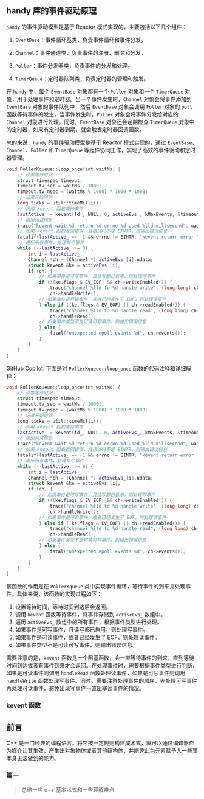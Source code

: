 ## handy 库的事件驱动原理
`handy` 的事件驱动模型是基于 Reactor 模式实现的，主要包括以下几个组件：

1. `EventBase`：事件循环基类，负责事件循环和事件分发。

2. `Channel`：事件通道类，负责事件的注册、删除和分发。

3. `Poller`：事件分发器类，负责事件的分发和处理。

4. `TimerQueue`：定时器队列类，负责定时器的管理和触发。

在 `handy` 中，每个 `EventBase` 对象都有一个 `Poller` 对象和一个 `TimerQueue` 对象，用于处理事件和定时器。当一个事件发生时，`Channel` 对象会将事件添加到 `EventBase` 对象的事件队列中，然后 `EventBase` 对象会调用 `Poller` 对象的 `poll` 函数等待事件的发生。当事件发生时，`Poller` 对象会将事件分发给对应的 `Channel` 对象进行处理。同时，`EventBase` 对象还会定期检查 `TimerQueue` 对象中的定时器，如果有定时器到期，就会触发定时器回调函数。

总的来说，`handy` 的事件驱动模型是基于 Reactor 模式实现的，通过 `EventBase`、`Channel`、`Poller` 和 `TimerQueue` 等组件协同工作，实现了高效的事件驱动和定时器管理。



```cpp
void PollerKqueue::loop_once(int waitMs) {
    // 设置等待时间
    struct timespec timeout;
    timeout.tv_sec = waitMs / 1000;
    timeout.tv_nsec = (waitMs % 1000) * 1000 * 1000;
    // 记录开始时间
    long ticks = util::timeMilli();
    // 调用 kevent 函数等待事件
    lastActive_ = kevent(fd_, NULL, 0, activeEvs_, kMaxEvents, &timeout);
    // 输出调试信息
    trace("kevent wait %d return %d errno %d used %lld millsecond", waitMs, lastActive_, errno, util::timeMilli() - ticks);
    // 如果 kevent 函数返回错误，且错误码不是 EINTR，则输出错误信息
    fatalif(lastActive_ == -1 && errno != EINTR, "kevent return error %d %s", errno, strerror(errno));
    // 遍历所有事件，处理每个事件
    while (--lastActive_ >= 0) {
        int i = lastActive_;
        Channel *ch = (Channel *) activeEvs_[i].udata;
        struct kevent &ke = activeEvs_[i];
        if (ch) {
            // 如果事件是可写事件，且读写都已启用，则处理写事件
            if (!(ke.flags & EV_EOF) && ch->writeEnabled()) {
                trace("channel %lld fd %d handle write", (long long) ch->id(), ch->fd());
                ch->handleWrite();
            // 如果事件是可读事件，或者已经发生了 EOF，则处理读事件
            } else if ((ke.flags & EV_EOF) || ch->readEnabled()) {
                trace("channel %lld fd %d handle read", (long long) ch->id(), ch->fd());
                ch->handleRead();
            // 如果事件类型不是可读可写事件，则输出错误信息
            } else {
                fatal("unexpected epoll events %d", ch->events());
            }
        }
    }
}
```

GitHub Copilot: 下面是对 `PollerKqueue::loop_once` 函数的代码注释和详细解释：

```cpp
void PollerKqueue::loop_once(int waitMs) {
    // 设置等待时间
    struct timespec timeout;
    timeout.tv_sec = waitMs / 1000;
    timeout.tv_nsec = (waitMs % 1000) * 1000 * 1000;
    // 记录开始时间
    long ticks = util::timeMilli();
    // 调用 kevent 函数等待事件
    lastActive_ = kevent(fd_, NULL, 0, activeEvs_, kMaxEvents, &timeout);
    // 输出调试信息
    trace("kevent wait %d return %d errno %d used %lld millsecond", waitMs, lastActive_, errno, util::timeMilli() - ticks);
    // 如果 kevent 函数返回错误，且错误码不是 EINTR，则输出错误信息
    fatalif(lastActive_ == -1 && errno != EINTR, "kevent return error %d %s", errno, strerror(errno));
    // 遍历所有事件，处理每个事件
    while (--lastActive_ >= 0) {
        int i = lastActive_;
        Channel *ch = (Channel *) activeEvs_[i].udata;
        struct kevent &ke = activeEvs_[i];
        if (ch) {
            // 如果事件是可写事件，且读写都已启用，则处理写事件
            if (!(ke.flags & EV_EOF) && ch->writeEnabled()) {
                trace("channel %lld fd %d handle write", (long long) ch->id(), ch->fd());
                ch->handleWrite();
            // 如果事件是可读事件，或者已经发生了 EOF，则处理读事件
            } else if ((ke.flags & EV_EOF) || ch->readEnabled()) {
                trace("channel %lld fd %d handle read", (long long) ch->id(), ch->fd());
                ch->handleRead();
            // 如果事件类型不是可读可写事件，则输出错误信息
            } else {
                fatal("unexpected epoll events %d", ch->events());
            }
        }
    }
}
```

该函数的作用是在 `PollerKqueue` 类中实现事件循环，等待事件的到来并处理事件。具体来说，该函数的实现过程如下：

1. 设置等待时间，等待时间到达后会返回。
2. 调用 `kevent` 函数等待事件，将事件存储到 `activeEvs_` 数组中。
3. 遍历 `activeEvs_` 数组中的所有事件，根据事件类型进行处理。
4. 如果事件是可写事件，且读写都已启用，则处理写事件。
5. 如果事件是可读事件，或者已经发生了 EOF，则处理读事件。
6. 如果事件类型不是可读可写事件，则输出错误信息。

需要注意的是，`kevent` 函数是一个阻塞函数，会一直等待事件的到来，直到等待时间到达或者有事件到来才会返回。在处理事件时，需要根据事件类型进行判断，如果是可读事件则调用 `handleRead` 函数处理读事件，如果是可写事件则调用 `handleWrite` 函数处理写事件。同时，需要注意处理事件的顺序，先处理可写事件再处理可读事件，避免出现写事件一直阻塞读事件的情况。

### kevent 函数



## 前言
C++ 是一门经典的编程语言。将它按一定规则构建成术式，就可以通过编译器作为媒介让其生效，产生出对象物体或者其他结构体，并能凭此为元素赋予人一些其本身无法做到的能力。
### 篇一
> 总结一些 c++ 基本术式和一些理解难点


